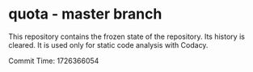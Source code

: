 # quota - master branch

This repository contains the frozen state of the repository.
Its history is cleared. It is used only for static code
analysis with Codacy.

Commit Time: 1726366054